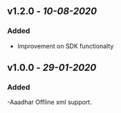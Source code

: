 
## **v1.2.0** - *10-08-2020*
### Added
- Improvement on SDK functionalty

## **v1.0.0** - *29-01-2020*
### Added
-Aaadhar Offline xml support.

